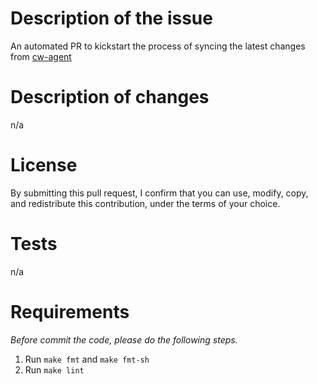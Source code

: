 # Description of the issue
An automated PR to kickstart the process of syncing the latest changes from [cw-agent](https://github.com/aws/amazon-cloudwatch-agent/)

# Description of changes
n/a

# License
By submitting this pull request, I confirm that you can use, modify, copy, and redistribute this contribution, under the terms of your choice.

# Tests
n/a

# Requirements
_Before commit the code, please do the following steps._
1. Run `make fmt` and `make fmt-sh`
2. Run `make lint`

